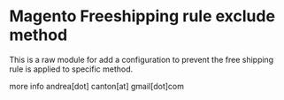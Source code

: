 Magento Freeshipping rule exclude method
===============

This is a raw module for add a configuration to prevent the free shipping rule is applied to specific method.

more info andrea[dot] canton[at] gmail[dot]com 